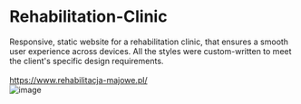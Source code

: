 # Rehabilitation-Clinic
Responsive, static website for a rehabilitation clinic, that ensures a smooth user experience across devices. All the styles were custom-written to meet the client's specific design requirements.\
\
https://www.rehabilitacja-majowe.pl/
\
![image](https://github.com/user-attachments/assets/9368228b-cfb3-4952-bb15-63316588502f)
